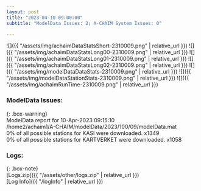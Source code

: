 ```yaml
---
layout: post
title: "2023-04-10 09:00:00"
subtitle: "ModelData Issues: 2; A-CHAIM System Issues: 0"

---
```


![]({{ "/assets/img/achaimDataStatsShort-2310009.png" | relative_url }})
![]({{ "/assets/img/achaimDataStatsLong00-2310009.png" | relative_url }})
![]({{ "/assets/img/achaimDataStatsLong01-2310009.png" | relative_url }})
![]({{ "/assets/img/achaimDataStatsLong02-2310009.png" | relative_url }})
![]({{ "/assets/img/modelDataDataStats-2310009.png" | relative_url }})
![]({{ "/assets/img/modelDataStationStats-2310009.png" | relative_url }})
![]({{ "/assets/img/achaimRunTime-2310009.png" | relative_url }})


### ModelData Issues:  
  
{: .box-warning}  
 ModelData report for 10-Apr-2023 09:15:10   
 /home2/achaim1/A-CHAIM/modelData/2023/100/09/modelData.mat   
 0% of all possible stations for KASI were downloaded. x1349   
 0% of all possible stations for KARTVERKET were downloaded. x1058   
  


### Logs:  
  
{: .box-note}  
[Logs.zip]({{ "/assets/other/logs.zip" | relative_url }})  
[Log Info]({{ "/logInfo" | relative_url }})  
